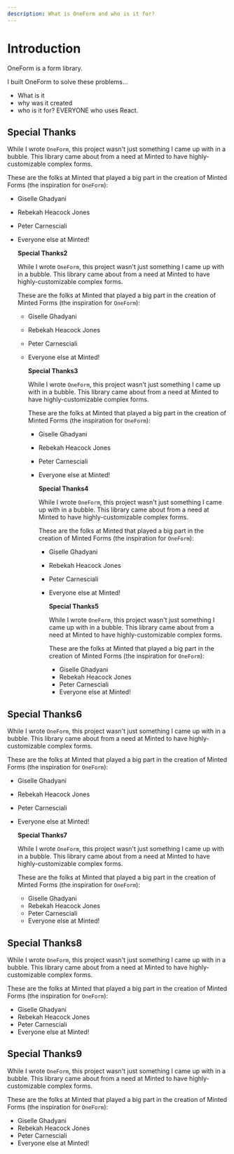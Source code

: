 ```yaml
---
description: What is OneForm and who is it for?
---
```


# Introduction

OneForm is a form library.

I built OneForm to solve these problems...

* What is it
* why was it created
* who is it for? EVERYONE who uses React.

## Special Thanks

While I wrote `OneForm`, this project wasn't just something I came up with in a bubble. This library came about from a need at Minted to have highly-customizable complex forms.

These are the folks at Minted that played a big part in the creation of Minted Forms \(the inspiration for `OneForm`\):

* Giselle Ghadyani
* Rebekah Heacock Jones
* Peter Carnesciali
* Everyone else at Minted!

  **Special Thanks2**

  While I wrote `OneForm`, this project wasn't just something I came up with in a bubble. This library came about from a need at Minted to have highly-customizable complex forms.

  These are the folks at Minted that played a big part in the creation of Minted Forms \(the inspiration for `OneForm`\):

  * Giselle Ghadyani
  * Rebekah Heacock Jones
  * Peter Carnesciali
  * Everyone else at Minted!

    **Special Thanks3**

    While I wrote `OneForm`, this project wasn't just something I came up with in a bubble. This library came about from a need at Minted to have highly-customizable complex forms.

    These are the folks at Minted that played a big part in the creation of Minted Forms \(the inspiration for `OneForm`\):

    * Giselle Ghadyani
    * Rebekah Heacock Jones
    * Peter Carnesciali
    * Everyone else at Minted!

      **Special Thanks4**

      While I wrote `OneForm`, this project wasn't just something I came up with in a bubble. This library came about from a need at Minted to have highly-customizable complex forms.

      These are the folks at Minted that played a big part in the creation of Minted Forms \(the inspiration for `OneForm`\):

      * Giselle Ghadyani
      * Rebekah Heacock Jones
      * Peter Carnesciali
      * Everyone else at Minted!

        **Special Thanks5**

        While I wrote `OneForm`, this project wasn't just something I came up with in a bubble. This library came about from a need at Minted to have highly-customizable complex forms.

        These are the folks at Minted that played a big part in the creation of Minted Forms \(the inspiration for `OneForm`\):

        * Giselle Ghadyani
        * Rebekah Heacock Jones
        * Peter Carnesciali
        * Everyone else at Minted!



## Special Thanks6

While I wrote `OneForm`, this project wasn't just something I came up with in a bubble. This library came about from a need at Minted to have highly-customizable complex forms.

These are the folks at Minted that played a big part in the creation of Minted Forms \(the inspiration for `OneForm`\):

* Giselle Ghadyani
* Rebekah Heacock Jones
* Peter Carnesciali
* Everyone else at Minted!

  **Special Thanks7**

  While I wrote `OneForm`, this project wasn't just something I came up with in a bubble. This library came about from a need at Minted to have highly-customizable complex forms.

  These are the folks at Minted that played a big part in the creation of Minted Forms \(the inspiration for `OneForm`\):

  * Giselle Ghadyani
  * Rebekah Heacock Jones
  * Peter Carnesciali
  * Everyone else at Minted!





## Special Thanks8

While I wrote `OneForm`, this project wasn't just something I came up with in a bubble. This library came about from a need at Minted to have highly-customizable complex forms.

These are the folks at Minted that played a big part in the creation of Minted Forms \(the inspiration for `OneForm`\):

* Giselle Ghadyani
* Rebekah Heacock Jones
* Peter Carnesciali
* Everyone else at Minted!





## Special Thanks9

While I wrote `OneForm`, this project wasn't just something I came up with in a bubble. This library came about from a need at Minted to have highly-customizable complex forms.

These are the folks at Minted that played a big part in the creation of Minted Forms \(the inspiration for `OneForm`\):

* Giselle Ghadyani
* Rebekah Heacock Jones
* Peter Carnesciali
* Everyone else at Minted!


